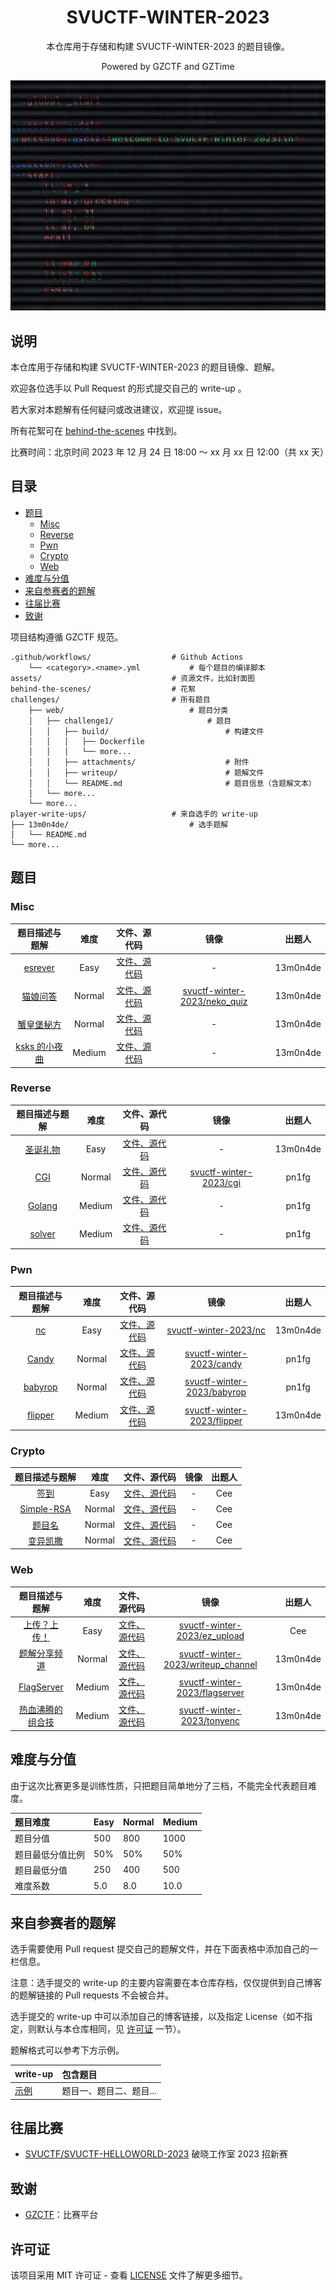 <div align="center">

# SVUCTF-WINTER-2023

本仓库用于存储和构建 SVUCTF-WINTER-2023 的题目镜像。

Powered by GZCTF and GZTime

![poster](assets/glitched_poster.png)

</div>

## 说明

本仓库用于存储和构建 SVUCTF-WINTER-2023 的题目镜像、题解。

欢迎各位选手以 Pull Request 的形式提交自己的 write-up 。

若大家对本题解有任何疑问或改进建议，欢迎提 issue。

所有花絮可在 [behind-the-scenes](./behind-the-scenes/README.md) 中找到。

比赛时间：北京时间 2023 年 12 月 24 日 18:00 ～ xx 月 xx 日 12:00（共 xx 天）

## 目录

- [题目](#%E9%A2%98%E7%9B%AE)
  - [Misc](#Misc)
  - [Reverse](#Reverse)
  - [Pwn](#Pwn)
  - [Crypto](#Crypto)
  - [Web](#Web)
- [难度与分值](#%E9%9A%BE%E5%BA%A6%E4%B8%8E%E5%88%86%E5%80%BC)
- [来自参赛者的题解](#%E6%9D%A5%E8%87%AA%E5%8F%82%E8%B5%9B%E8%80%85%E7%9A%84%E9%A2%98%E8%A7%A3)
- [往届比赛](#%E5%BE%80%E5%B1%8A%E6%AF%94%E8%B5%9B)
- [致谢](#%E8%87%B4%E8%B0%A2)

项目结构遵循 GZCTF 规范。

```
.github/workflows/                  # Github Actions
    └── <category>.<name>.yml           # 每个题目的编译脚本
assets/                             # 资源文件，比如封面图
behind-the-scenes/                  # 花絮
challenges/                         # 所有题目
    ├── web/                            # 题目分类
    │   ├── challenge1/                     # 题目
    │   │   ├── build/                          # 构建文件
    │   │   │   ├── Dockerfile
    │   │   │   └── more...
    │   │   ├── attachments/                    # 附件
    │   │   ├── writeup/                        # 题解文件    
    │   │   └── README.md                       # 题目信息（含题解文本）
    │   └── more...
    └── more...
player-write-ups/                   # 来自选手的 write-up
├── 13m0n4de/                           # 选手题解
│   └── README.md
└── more...
```

## 题目

### Misc

|                      题目描述与题解                      |  难度  |                      文件、源代码                      |                                        镜像                                         |  出题人  |
|:--------------------------------------------------------:|:------:|:------------------------------------------------:|:-----------------------------------------------------------------------------------:|:--------:|
|       [esrever](challenges/misc/esrever/README.md)       |  Easy  |  [文件、源代码](challenges/misc/esrever/attachments)   |                                          -                                          | 13m0n4de |
|     [猫娘问答](challenges/misc/neko_quiz/README.md)      | Normal |    [文件、源代码](challenges/misc/neko_quiz/build)     | [svuctf-winter-2023/neko_quiz](https://ghcr.io/svuctf/svuctf-winter-2023/neko_quiz) | 13m0n4de |
| [蟹皇堡秘方](challenges/misc/cyberchef_recipe/README.md) | Normal | [文件、源代码](challenges/misc/cyberchef_recipe/build) |                                          -                                          | 13m0n4de |
|     [ksks 的小夜曲](challenges/misc/midi/README.md)      | Medium |       [文件、源代码](challenges/misc/midi/build)       |                                          -                                          | 13m0n4de |

### Reverse

|                     题目描述与题解                      |  难度  |                         文件、源代码                          |                                      镜像                                      |  出题人  |
|:-------------------------------------------------------:|:------:|:-------------------------------------------------------:|:------------------------------------------------------------------------------:|:--------:|
| [圣诞礼物](challenges/reverse/christmas_gift/README.md) |  Easy  | [文件、源代码](challenges/reverse/christmas_gift/attachments) |                                       -                                        | 13m0n4de |
|         [CGI](challenges/reverse/CGI/README.md)         | Normal |         [文件、源代码](challenges/reverse/CGI/build)          | [svuctf-winter-2023/cgi](https://ghcr.io/svuctf/svuctf-winter-2023/cgi:latest) |  pn1fg   |
|      [Golang](challenges/reverse/Golang/README.md)      | Medium |        [文件、源代码](challenges/reverse/Golang/build)        |                                       -                                        |  pn1fg   |
|      [solver](challenges/reverse/Solver/README.md)      | Medium |        [文件、源代码](challenges/reverse/Solver/build)        |                                       -                                        |  pn1fg   |

### Pwn

|               题目描述与题解                |  难度  |                 文件、源代码                 |                                          镜像                                          |  出题人  |
|:-------------------------------------------:|:------:|:--------------------------------------:|:--------------------------------------------------------------------------------------:|:--------:|
|      [nc](challenges/pwn/nc/README.md)      |  Easy  |   [文件、源代码](challenges/pwn/nc/build)    |      [svuctf-winter-2023/nc](https://ghcr.io/svuctf/svuctf-winter-2023/nc:latest)      | 13m0n4de |
|   [Candy](challenges/pwn/candy/README.md)   | Normal |  [文件、源代码](challenges/pwn/candy/build)  |      [svuctf-winter-2023/candy](https://ghcr.io/svuctf/svuctf-winter-2023/candy)       |  pn1fg   |
| [babyrop](challenges/pwn/babyrop/README.md) | Normal | [文件、源代码](challenges/pwn/babyrop/build) |    [svuctf-winter-2023/babyrop](https://ghcr.io/svuctf/svuctf-winter-2023/babyrop)     |  pn1fg   |
| [flipper](challenges/pwn/flipper/README.md) | Medium | [文件、源代码](challenges/pwn/flipper/build) | [svuctf-winter-2023/flipper](https://ghcr.io/svuctf/svuctf-winter-2023/flipper:latest) | 13m0n4de |

### Crypto

|                    题目描述与题解                    |  难度  |                       文件、源代码                       | 镜像 | 出题人 |
|:----------------------------------------------------:|:------:|:--------------------------------------------------:|:----:|:------:|
|     [签到](challenges/crypto/qiandao/README.md)      |  Easy  |  [文件、源代码](challenges/crypto/qiandao/attachments)   |  -   |  Cee   |
| [Simple-RSA](challenges/crypto/simple_rsa/README.md) | Normal | [文件、源代码](challenges/crypto/simple_rsa/attachments) |  -   |  Cee   |
|     [题目名](challenges/crypto/Ez_DSA/README.md)     | Normal |   [文件、源代码](challenges/crypto/Ez_DSA/attachments)   |  -   |  Cee   |
|  [变异凯撒](challenges/crypto/BY_Caesar/README.md)   | Normal | [文件、源代码](challenges/crypto/BY_Caesar/attachments)  |  -   |  Cee   |

### Web

|                      题目描述与题解                      |  难度  |                     文件、源代码                     |                                                  镜像                                                  |  出题人  |
|:--------------------------------------------------------:|:------:|:----------------------------------------------:|:------------------------------------------------------------------------------------------------------:|:--------:|
|     [上传？上传！](challenges/web/ez_upload/README.md)     |  Easy  |    [文件、源代码](challenges/web/ez_upload/build)    |       [svuctf-winter-2023/ez_upload](https://ghcr.io/svuctf/svuctf-winter-2023/ez_upload:latest)       |   Cee    |
| [题解分享频道](challenges/web/writeup_channel/README.md) | Normal | [文件、源代码](challenges/web/writeup_channel/build) | [svuctf-winter-2023/writeup_channel](https://ghcr.io/svuctf/svuctf-winter-2023/writeup_channel:latest) | 13m0n4de |
|    [FlagServer](challenges/web/flagserver/README.md)     | Medium |   [文件、源代码](challenges/web/flagserver/build)    |      [svuctf-winter-2023/flagserver](https://ghcr.io/svuctf/svuctf-winter-2023/flagserver:latest)      | 13m0n4de |
|   [热血沸腾的组合技](challenges/web/tonyenc/README.md)   | Medium |     [文件、源代码](challenges/web/tonyenc/build)     |         [svuctf-winter-2023/tonyenc](https://ghcr.io/svuctf/svuctf-winter-2023/tonyenc:latest)         | 13m0n4de |

## 难度与分值

由于这次比赛更多是训练性质，只把题目简单地分了三档，不能完全代表题目难度。

| 题目难度         | Easy | Normal | Medium |
|:-------------|:-----|:-------|:-------|
| 题目分值         | 500  | 800    | 1000   |
| 题目最低分值比例 | 50%  | 50%    | 50%    |
| 题目最低分值     | 250  | 400    | 500    |
| 难度系数         | 5.0  | 8.0    | 10.0   |

## 来自参赛者的题解

选手需要使用 Pull request 提交自己的题解文件，并在下面表格中添加自己的一栏信息。

注意：选手提交的 write-up 的主要内容需要在本仓库存档，仅仅提供到自己博客的题解链接的 Pull requests 不会被合并。

选手提交的 write-up 中可以添加自己的博客链接，以及指定 License（如不指定，则默认与本仓库相同，见 [许可证](#%E8%AE%B8%E5%8F%AF%E8%AF%81) 一节）。

题解格式可以参考下方示例。

| write-up                                     | 包含题目              |
|:---------------------------------------------|:------------------|
| [示例](./player-write-ups/example/README.md) | 题目一、题目二、题目... |

## 往届比赛

- [SVUCTF/SVUCTF-HELLOWORLD-2023](https://github.com/SVUCTF/SVUCTF-HELLOWORLD-2023) 破晓工作室 2023 招新赛

## 致谢

- [GZCTF](https://github.com/GZTimeWalker/GZCTF/)：比赛平台

## 许可证

该项目采用 MIT 许可证 - 查看 [LICENSE](LICENSE) 文件了解更多细节。
